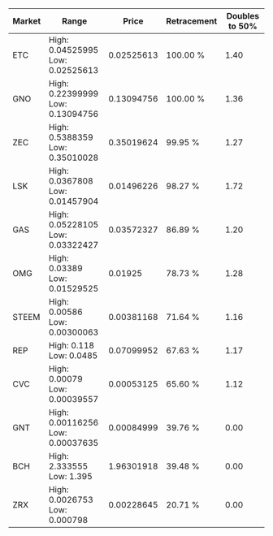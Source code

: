 | Market | Range | Price| Retracement | Doubles to 50% |
| --- | --- | --- | --- | --- |
| ETC | High: 0.04525995<br />Low: 0.02525613 | 0.02525613 | 100.00 % | 1.40 |
| GNO | High: 0.22399999<br />Low: 0.13094756 | 0.13094756 | 100.00 % | 1.36 |
| ZEC | High: 0.5388359<br />Low: 0.35010028 | 0.35019624 | 99.95 % | 1.27 |
| LSK | High: 0.0367808<br />Low: 0.01457904 | 0.01496226 | 98.27 % | 1.72 |
| GAS | High: 0.05228105<br />Low: 0.03322427 | 0.03572327 | 86.89 % | 1.20 |
| OMG | High: 0.03389<br />Low: 0.01529525 | 0.01925 | 78.73 % | 1.28 |
| STEEM | High: 0.00586<br />Low: 0.00300063 | 0.00381168 | 71.64 % | 1.16 |
| REP | High: 0.118<br />Low: 0.0485 | 0.07099952 | 67.63 % | 1.17 |
| CVC | High: 0.00079<br />Low: 0.00039557 | 0.00053125 | 65.60 % | 1.12 |
| GNT | High: 0.00116256<br />Low: 0.00037635 | 0.00084999 | 39.76 % | 0.00 |
| BCH | High: 2.333555<br />Low: 1.395 | 1.96301918 | 39.48 % | 0.00 |
| ZRX | High: 0.0026753<br />Low: 0.000798 | 0.00228645 | 20.71 % | 0.00 |
